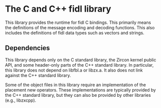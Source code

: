 # The C and C++ fidl library

This library provides the runtime for fidl C bindings. This primarily
means the definitions of the message encoding and decoding
functions. This also includes the definitions of fidl data types such
as vectors and strings.

## Dependencies

This library depends only on the C standard library, the Zircon kernel
public API, and some header-only parts of the C++ standard library.
In particular, this library does not depend on libfbl.a or libzx.a.
It also does not link against the C++ standard library.

Some of the object files in this library require an implementation of the
placement new operators. These implementations are typically provided by the
C++ standard library, but they can also be provided by other libraries
(e.g., libzxcpp).
